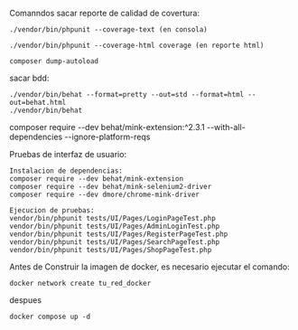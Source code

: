 Comanndos
sacar reporte de calidad de covertura:
```
./vendor/bin/phpunit --coverage-text (en consola)

./vendor/bin/phpunit --coverage-html coverage (en reporte html)

composer dump-autoload
```

sacar bdd:
```
./vendor/bin/behat --format=pretty --out=std --format=html --out=behat.html
./vendor/bin/behat
```


composer require --dev behat/mink-extension:^2.3.1 --with-all-dependencies --ignore-platform-reqs


Pruebas de interfaz de usuario:
```
Instalacion de dependencias:
composer require --dev behat/mink-extension
composer require --dev behat/mink-selenium2-driver
composer require --dev dmore/chrome-mink-driver

Ejecucion de pruebas:
vendor/bin/phpunit tests/UI/Pages/LoginPageTest.php
vendor/bin/phpunit tests/UI/Pages/AdminLoginTest.php
vendor/bin/phpunit tests/UI/Pages/RegisterPageTest.php
vendor/bin/phpunit tests/UI/Pages/SearchPageTest.php
vendor/bin/phpunit tests/UI/Pages/ShopPageTest.php
```

Antes de Construir la imagen de docker, es necesario ejecutar el comando:
```
docker network create tu_red_docker
```
despues 
```
docker compose up -d
```
